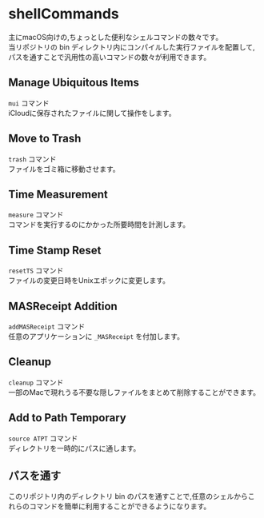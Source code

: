 # shellCommands
主にmacOS向けの,ちょっとした便利なシェルコマンドの数々です。<br>
当リポジトリの bin ディレクトリ内にコンパイルした実行ファイルを配置して,パスを通すことで汎用性の高いコマンドの数々が利用できます。

## Manage Ubiquitous Items
`mui` コマンド<br>
iCloudに保存されたファイルに関して操作をします。

## Move to Trash
`trash` コマンド<br>
ファイルをゴミ箱に移動させます。

## Time Measurement
`measure` コマンド<br>
コマンドを実行するのにかかった所要時間を計測します。

## Time Stamp Reset
`resetTS` コマンド<br>
ファイルの変更日時をUnixエポックに変更します。

## MASReceipt Addition
`addMASReceipt` コマンド<br>
任意のアプリケーションに `_MASReceipt` を付加します。

## Cleanup
`cleanup` コマンド<br>
一部のMacで現れうる不要な隠しファイルをまとめて削除することができます。

## Add to Path Temporary
`source ATPT` コマンド<br>
ディレクトリを一時的にパスに通します。

## パスを通す
このリポジトリ内のディレクトリ bin のパスを通すことで,任意のシェルからこれらのコマンドを簡単に利用することができるようになります。